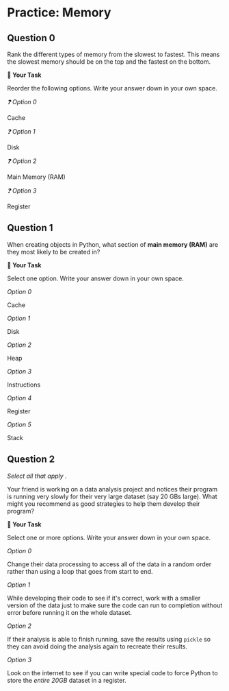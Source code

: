 # <i class="far fa-edit fa-fw"></i> Practice: Memory

## Question 0

Rank the different types of memory from the slowest to fastest. This means the slowest memory should be on the top and the fastest on the bottom.

**📝 Your Task**

Reorder the following options. Write your answer down in your own space.

_❓ Option 0_

Cache

_❓ Option 1_

Disk

_❓ Option 2_

Main Memory (RAM)

_❓ Option 3_

Register

## Question 1

When creating objects in Python, what section of **main memory (RAM)** are they most likely to be created in?

**📝 Your Task**

Select one option. Write your answer down in your own space.

_<i class="far fa-circle fa-fw"></i> Option 0_

Cache

_<i class="far fa-circle fa-fw"></i> Option 1_

Disk

_<i class="far fa-circle fa-fw"></i> Option 2_

Heap

_<i class="far fa-circle fa-fw"></i> Option 3_

Instructions

_<i class="far fa-circle fa-fw"></i> Option 4_

Register

_<i class="far fa-circle fa-fw"></i> Option 5_

Stack

## Question 2

_Select all that apply_ .

Your friend is working on a data analysis project and notices their program is running very slowly for their very large dataset (say 20 GBs large). What might you recommend as good strategies to help them develop their program?

**📝 Your Task**

Select one or more options. Write your answer down in your own space.

_<i class="far fa-square fa-fw"></i> Option 0_

Change their data processing to access all of the data in a random order rather than using a loop that goes from start to end.

_<i class="far fa-square fa-fw"></i> Option 1_

While developing their code to see if it's correct, work with a smaller version of the data just to make sure the code can run to completion without error before running it on the whole dataset.

_<i class="far fa-square fa-fw"></i> Option 2_

If their analysis is able to finish running, save the results using `pickle` so they can avoid doing the analysis again to recreate their results.

_<i class="far fa-square fa-fw"></i> Option 3_

Look on the internet to see if you can write special code to force Python to store the _entire 20GB_ dataset in a register.
